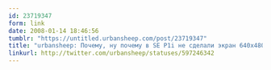 ```yaml
---
id: 23719347
form: link
date: 2008-01-14 18:46:56
tumblr: "https://untitled.urbansheep.com/post/23719347"
title: "urbansheep: Почему, ну почему в SE P1i не сделали экран 640х480 и не поставили WinMobile? Пусть бы и на 30% дороже был..."
linkurl: http://twitter.com/urbansheep/statuses/597246342
---
```


